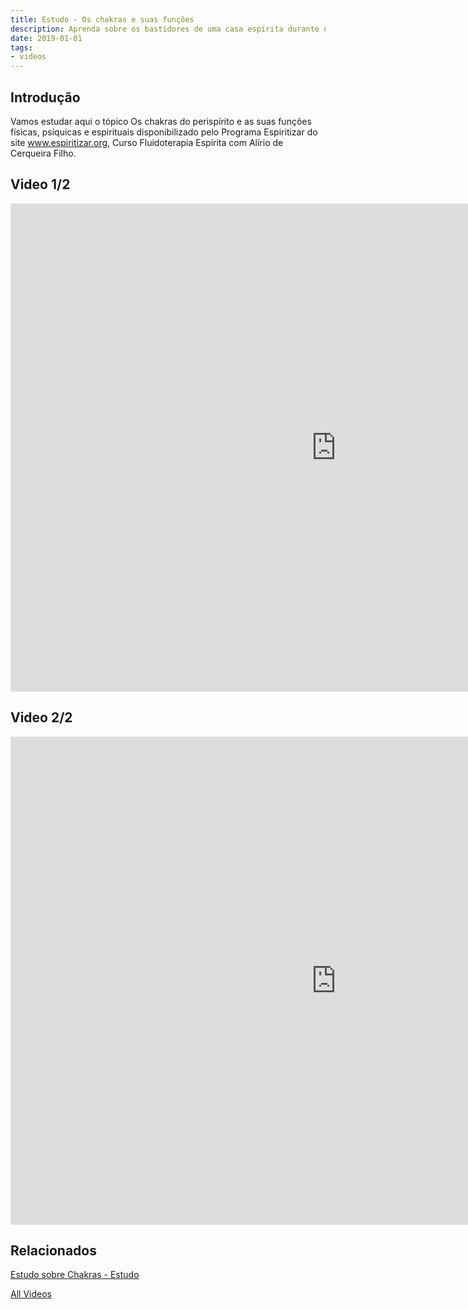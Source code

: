 ```yaml
---
title: Estudo - Os chakras e suas funções
description: Aprenda sobre os bastidores de uma casa espírita durante os trabalhos de atendimento.
date: 2019-01-01
tags: 
- videos
---
```


## Introdução
Vamos estudar aqui o tópico Os chakras do perispírito e as suas funções físicas, psíquicas e espirituais disponibilizado pelo Programa Espiritizar do site www.espiritizar.org, Curso Fluidoterapia Espírita com Alírio de Cerqueira Filho.

## Video 1/2
<iframe width="1041" height="781" src="https://www.youtube.com/embed/jm0z6vA12ZU" frameborder="0" allow="accelerometer; autoplay; encrypted-media; gyroscope; picture-in-picture" allowfullscreen></iframe>

## Video 2/2
<iframe width="1041" height="781" src="https://www.youtube.com/embed/3hFhv4ZKmKY" frameborder="0" allow="accelerometer; autoplay; encrypted-media; gyroscope; picture-in-picture" allowfullscreen></iframe>


## Relacionados
[Estudo sobre Chakras - Estudo](/spiritism/chakras)


<a href="/videos" class="button special">All Videos</a>
